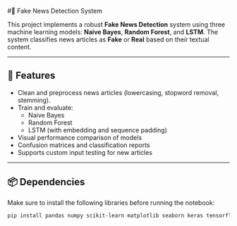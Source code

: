 #📰 Fake News Detection System

This project implements a robust **Fake News Detection** system using three machine learning models: **Naive Bayes**, **Random Forest**, and **LSTM**. The system classifies news articles as **Fake** or **Real** based on their textual content.

---

## 📌 Features

- Clean and preprocess news articles (lowercasing, stopword removal, stemming).
- Train and evaluate:
  - Naive Bayes
  - Random Forest
  - LSTM (with embedding and sequence padding)
- Visual performance comparison of models
- Confusion matrices and classification reports
- Supports custom input testing for new articles

---

## 📦 Dependencies

Make sure to install the following libraries before running the notebook:

```bash
pip install pandas numpy scikit-learn matplotlib seaborn keras tensorflow
